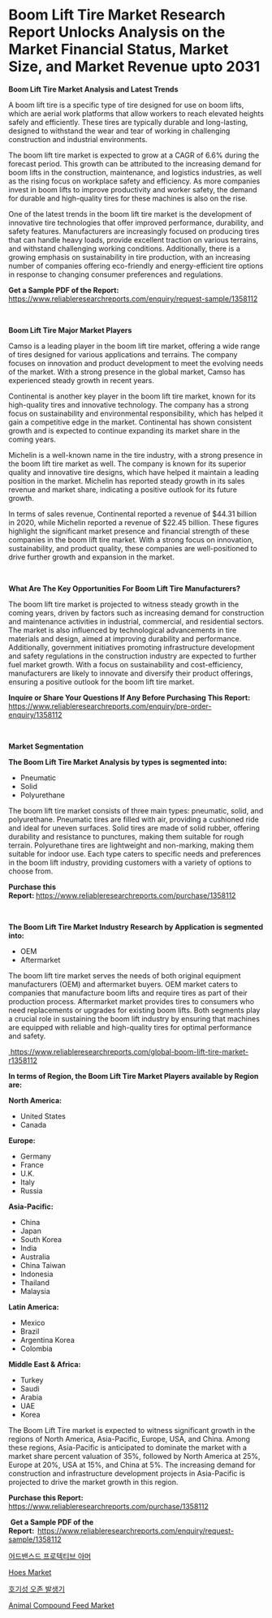 <p><h1>Boom Lift Tire Market Research Report Unlocks Analysis on the Market Financial Status, Market Size, and Market Revenue upto 2031</h1></p><p><strong>Boom Lift Tire Market Analysis and Latest Trends</strong></p>
<p><p>A boom lift tire is a specific type of tire designed for use on boom lifts, which are aerial work platforms that allow workers to reach elevated heights safely and efficiently. These tires are typically durable and long-lasting, designed to withstand the wear and tear of working in challenging construction and industrial environments.</p><p>The boom lift tire market is expected to grow at a CAGR of 6.6% during the forecast period. This growth can be attributed to the increasing demand for boom lifts in the construction, maintenance, and logistics industries, as well as the rising focus on workplace safety and efficiency. As more companies invest in boom lifts to improve productivity and worker safety, the demand for durable and high-quality tires for these machines is also on the rise.</p><p>One of the latest trends in the boom lift tire market is the development of innovative tire technologies that offer improved performance, durability, and safety features. Manufacturers are increasingly focused on producing tires that can handle heavy loads, provide excellent traction on various terrains, and withstand challenging working conditions. Additionally, there is a growing emphasis on sustainability in tire production, with an increasing number of companies offering eco-friendly and energy-efficient tire options in response to changing consumer preferences and regulations.</p></p>
<p><strong>Get a Sample PDF of the Report:&nbsp;</strong> <a href="https://www.reliableresearchreports.com/enquiry/request-sample/1358112">https://www.reliableresearchreports.com/enquiry/request-sample/1358112</a></p>
<p>&nbsp;</p>
<p><strong>Boom Lift Tire Major Market Players</strong></p>
<p><p>Camso is a leading player in the boom lift tire market, offering a wide range of tires designed for various applications and terrains. The company focuses on innovation and product development to meet the evolving needs of the market. With a strong presence in the global market, Camso has experienced steady growth in recent years.</p><p>Continental is another key player in the boom lift tire market, known for its high-quality tires and innovative technology. The company has a strong focus on sustainability and environmental responsibility, which has helped it gain a competitive edge in the market. Continental has shown consistent growth and is expected to continue expanding its market share in the coming years.</p><p>Michelin is a well-known name in the tire industry, with a strong presence in the boom lift tire market as well. The company is known for its superior quality and innovative tire designs, which have helped it maintain a leading position in the market. Michelin has reported steady growth in its sales revenue and market share, indicating a positive outlook for its future growth.</p><p>In terms of sales revenue, Continental reported a revenue of $44.31 billion in 2020, while Michelin reported a revenue of $22.45 billion. These figures highlight the significant market presence and financial strength of these companies in the boom lift tire market. With a strong focus on innovation, sustainability, and product quality, these companies are well-positioned to drive further growth and expansion in the market.</p></p>
<p>&nbsp;</p>
<p><strong>What Are The Key Opportunities For Boom Lift Tire Manufacturers?</strong></p>
<p><p>The boom lift tire market is projected to witness steady growth in the coming years, driven by factors such as increasing demand for construction and maintenance activities in industrial, commercial, and residential sectors. The market is also influenced by technological advancements in tire materials and design, aimed at improving durability and performance. Additionally, government initiatives promoting infrastructure development and safety regulations in the construction industry are expected to further fuel market growth. With a focus on sustainability and cost-efficiency, manufacturers are likely to innovate and diversify their product offerings, ensuring a positive outlook for the boom lift tire market.</p></p>
<p><strong>Inquire or Share Your Questions If Any Before Purchasing This Report:</strong> <a href="https://www.reliableresearchreports.com/enquiry/pre-order-enquiry/1358112">https://www.reliableresearchreports.com/enquiry/pre-order-enquiry/1358112</a></p>
<p>&nbsp;</p>
<p><strong>Market Segmentation</strong></p>
<p><strong>The Boom Lift Tire Market Analysis by types is segmented into:</strong></p>
<p><ul><li>Pneumatic</li><li>Solid</li><li>Polyurethane</li></ul></p>
<p><p>The boom lift tire market consists of three main types: pneumatic, solid, and polyurethane. Pneumatic tires are filled with air, providing a cushioned ride and ideal for uneven surfaces. Solid tires are made of solid rubber, offering durability and resistance to punctures, making them suitable for rough terrain. Polyurethane tires are lightweight and non-marking, making them suitable for indoor use. Each type caters to specific needs and preferences in the boom lift industry, providing customers with a variety of options to choose from.</p></p>
<p><strong>Purchase this Report:&nbsp;</strong><a href="https://www.reliableresearchreports.com/purchase/1358112">https://www.reliableresearchreports.com/purchase/1358112</a></p>
<p>&nbsp;</p>
<p><strong>The Boom Lift Tire Market Industry Research by Application is segmented into:</strong></p>
<p><ul><li>OEM</li><li>Aftermarket</li></ul></p>
<p><p>The boom lift tire market serves the needs of both original equipment manufacturers (OEM) and aftermarket buyers. OEM market caters to companies that manufacture boom lifts and require tires as part of their production process. Aftermarket market provides tires to consumers who need replacements or upgrades for existing boom lifts. Both segments play a crucial role in sustaining the boom lift industry by ensuring that machines are equipped with reliable and high-quality tires for optimal performance and safety.</p></p>
<p><a href="https://www.reliableresearchreports.com/global-boom-lift-tire-market-r1358112">&nbsp;https://www.reliableresearchreports.com/global-boom-lift-tire-market-r1358112</a></p>
<p><strong>In terms of Region, the Boom Lift Tire Market Players available by Region are:</strong></p>
<p>
    <p> <strong> North America: </strong>
        <ul>
            <li>United States</li>
            <li>Canada</li>
        </ul>
        </p> 
    <p> <strong> Europe: </strong>
        <ul>
            <li>Germany</li>
            <li>France</li>
            <li>U.K.</li>
            <li>Italy</li>
            <li>Russia</li>
        </ul>
        </p> 
    <p> <strong> Asia-Pacific: </strong>
        <ul>
            <li>China</li>
            <li>Japan</li>
            <li>South Korea</li>
            <li>India</li>
            <li>Australia</li>
            <li>China Taiwan</li>
            <li>Indonesia</li>
            <li>Thailand</li>
            <li>Malaysia</li>
        </ul>
        </p> 
    <p> <strong> Latin America: </strong>
        <ul>
            <li>Mexico</li>
            <li>Brazil</li>
            <li>Argentina Korea</li>
            <li>Colombia</li>
        </ul>
        </p> 
    <p> <strong> Middle East & Africa: </strong>
        <ul>
            <li>Turkey</li>
            <li>Saudi</li>
            <li>Arabia</li>
            <li>UAE</li>
            <li>Korea</li>
        </ul>
    </p>
    </p>
<p><p>The Boom Lift Tire market is expected to witness significant growth in the regions of North America, Asia-Pacific, Europe, USA, and China. Among these regions, Asia-Pacific is anticipated to dominate the market with a market share percent valuation of 35%, followed by North America at 25%, Europe at 20%, USA at 15%, and China at 5%. The increasing demand for construction and infrastructure development projects in Asia-Pacific is projected to drive the market growth in this region.</p></p>
<p><strong>Purchase this Report: </strong><a href="https://www.reliableresearchreports.com/purchase/1358112">https://www.reliableresearchreports.com/purchase/1358112</a></p>
<p>&nbsp;<strong>Get a Sample PDF of the Report:&nbsp;&nbsp;</strong><a href="https://www.reliableresearchreports.com/enquiry/request-sample/1358112">https://www.reliableresearchreports.com/enquiry/request-sample/1358112</a></p>
<p><strong></strong></p>
<p><p><a href="https://github.com/solomonbode85/Market-Research-Report-List-1/blob/main/6367409114430.md">어드밴스드 프로텍티브 아머</a></p><p><a href="https://github.com/sahltyb2/Market-Research-Report-List-1/blob/main/hoes-market.md">Hoes Market</a></p><p><a href="https://github.com/apple8975768/Market-Research-Report-List-1/blob/main/1796349114431.md">호기성 오존 발생기</a></p><p><a href="https://github.com/setiawananhar13/Market-Research-Report-List-1/blob/main/animal-compound-feed-market.md">Animal Compound Feed Market</a></p></p>